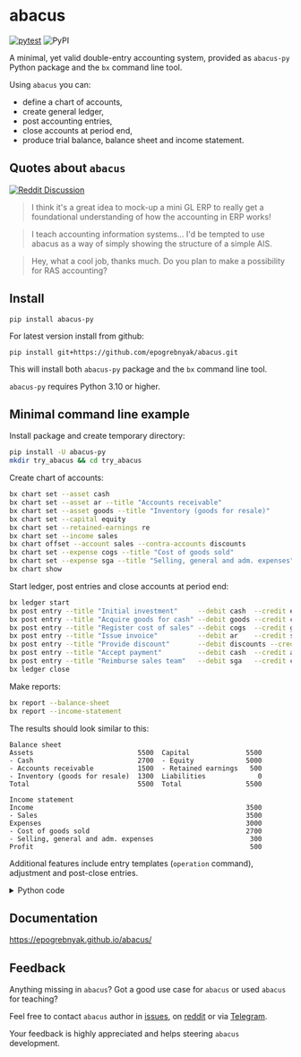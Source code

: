 # abacus

[![pytest](https://github.com/epogrebnyak/abacus/actions/workflows/.pytest.yml/badge.svg)](https://github.com/epogrebnyak/abacus/actions/workflows/.pytest.yml)
![PyPI](https://img.shields.io/pypi/v/abacus-py?color=blue)

A minimal, yet valid double-entry accounting system, provided as `abacus-py` Python package and the `bx` command line tool.

Using `abacus` you can:

- define a chart of accounts,
- create general ledger,
- post accounting entries,
- close accounts at period end,
- produce trial balance, balance sheet and income statement.

## Quotes about `abacus`

[![Reddit Discussion](https://img.shields.io/badge/Reddit-%23FF4500.svg?style=for-the-badge&logo=Reddit&logoColor=white)](https://www.reddit.com/r/Accounting/comments/136rrit/wrote_an_accounting_demo_in_python/)

> I think it's a great idea to mock-up a mini GL ERP to really get a foundational understanding of how the accounting in ERP works!

> I teach accounting information systems... I'd be tempted to use abacus as a way of simply showing the structure of a simple AIS.

> Hey, what a cool job, thanks much. Do you plan to make a possibility for RAS accounting?

## Install

```
pip install abacus-py
```

For latest version install from github:

```
pip install git+https://github.com/epogrebnyak/abacus.git
```

This will install both `abacus-py` package and the `bx` command line tool.

`abacus-py` requires Python 3.10 or higher.

## Minimal command line example

Install package and create temporary directory:

```bash
pip install -U abacus-py
mkdir try_abacus && cd try_abacus
```
Create chart of accounts:

```bash
bx chart set --asset cash
bx chart set --asset ar --title "Accounts receivable"
bx chart set --asset goods --title "Inventory (goods for resale)"
bx chart set --capital equity
bx chart set --retained-earnings re
bx chart set --income sales
bx chart offset --account sales --contra-accounts discounts
bx chart set --expense cogs --title "Cost of goods sold"
bx chart set --expense sga --title "Selling, general and adm. expenses"
bx chart show
```

Start ledger, post entries and close accounts at period end:

```bash
bx ledger start
bx post entry --title "Initial investment"     --debit cash  --credit equity --amount 5000
bx post entry --title "Acquire goods for cash" --debit goods --credit cash   --amount 4000
bx post entry --title "Register cost of sales" --debit cogs  --credit goods  --amount 2700
bx post entry --title "Issue invoice"          --debit ar    --credit sales  --amount 3900
bx post entry --title "Provide discount"       --debit discounts --credit ar --amount  400
bx post entry --title "Accept payment"         --debit cash  --credit ar     --amount 2000
bx post entry --title "Reimburse sales team"   --debit sga   --credit cash   --amount  300
bx ledger close
```

Make reports:

```bash
bx report --balance-sheet
bx report --income-statement
```

The results should look similar to this:

```
Balance sheet
Assets                          5500  Capital              5500
- Cash                          2700  - Equity             5000
- Accounts receivable           1500  - Retained earnings   500
- Inventory (goods for resale)  1300  Liabilities             0
Total                           5500  Total                5500

Income statement
Income                                                     3500
- Sales                                                    3500
Expenses                                                   3000
- Cost of goods sold                                       2700
- Selling, general and adm. expenses                        300
Profit                                                      500
```

Additional features include entry templates (`operation` command), adjustment
and post-close entries.

<details>
    <summary>Python code
    </summary>

```python
import abacus
# Add Python code here
```

</details>

## Documentation

<https://epogrebnyak.github.io/abacus/>

## Feedback

Anything missing in `abacus`?
Got a good use case for `abacus` or used `abacus` for teaching?

Feel free to contact `abacus` author
in [issues](https://github.com/epogrebnyak/abacus/issues),
on [reddit](https://www.reddit.com/user/iamevpo)
or via [Telegram](https://t.me/epoepo).

Your feedback is highly appreciated and helps steering `abacus` development.
